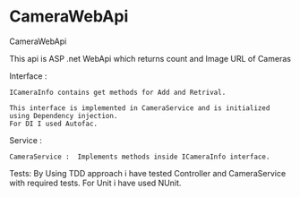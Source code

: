 # CameraWebApi
CameraWebApi 

This api is ASP .net WebApi  which  returns count and Image URL of Cameras

Interface :

	ICameraInfo contains get methods for Add and Retrival.

	This interface is implemented in CameraService and is initialized using Dependency injection.
	For DI I used Autofac.

Service : 

	CameraService :  Implements methods inside ICameraInfo interface.


Tests: 
	By Using TDD approach i have tested Controller and CameraService with required tests.
	For Unit i have used NUnit.

